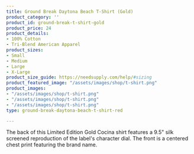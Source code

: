 ```yaml
---
title: Ground Break Daytona Beach T-Shirt (Gold)
product_category: ''
product_id: ground-break-t-shirt-gold
product_price: 24
product_details:
- 100% Cotton
- Tri-Blend American Apparel
product_sizes:
- Small
- Medium
- Large
- X-Large
product_size_guide: https://needsupply.com/help/#sizing
product_featured_image: "/assets/images/shop/t-shirt.png"
product_images:
- "/assets/images/shop/t-shirt.png"
- "/assets/images/shop/t-shirt.png"
- "/assets/images/shop/t-shirt.png"
type: ground-break-daytona-beach-t-shirt-red

---
```

The back of this Limited Edition Gold Cocina shirt features a 9.5" silk screened reproduction of the label's character dial. The front is a centered chest print featuring the brand name.
